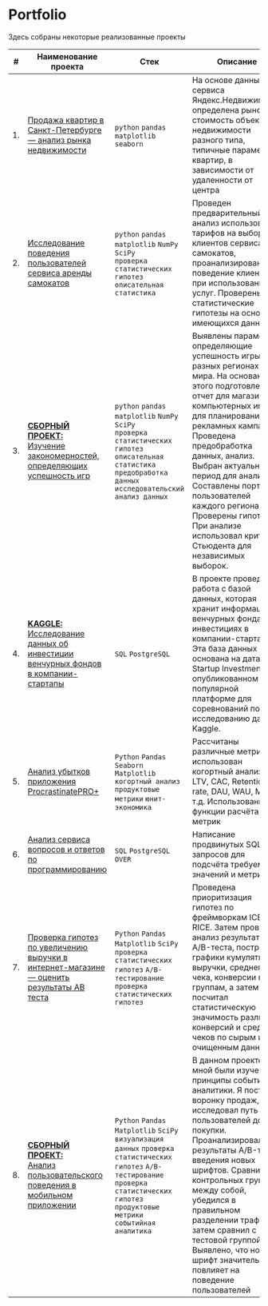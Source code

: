 # Portfolio

Здесь собраны некоторые реализованные проекты

| #    | Наименование проекта                                          |Стек            | Описание            |
| ---- | --------------------------------------------------------------|--------------- | --------------------|
| 1.   | [Продажа квартир в Санкт-Петербурге — анализ рынка недвижимости](https://github.com/sergeimars/Portfolio/tree/main/1.%20Продажа%20квартир%20в%20Санкт-Петербурге%20—%20анализ%20рынка%20недвижимости) |`python` `pandas` `matplotlib` `seaborn`| На основе данных сервиса Яндекс.Недвижимость определена рыночная стоимость объектов недвижимости разного типа, типичные параметры квартир, в зависимости от удаленности от центра|
| 2.   | [Исследование поведения пользователей сервиса аренды самокатов](https://github.com/sergeimars/Portfolio/tree/main/2.%20Исследование%20поведения%20пользователей%20сервиса%20аренды%20самокатов) | `python` `pandas` `matplotlib` `NumPy` `SciPy` <br/> `проверка статистических гипотез` `описательная статистика`|Проведен предварительный анализ использования тарифов на выборке клиентов сервиса самокатов, проанализировано поведение клиентов при использовании услуг. Проверены статистические гипотезы на основе имеющихся данных|
| 3.   | [**СБОРНЫЙ ПРОЕКТ:** <br/>Изучение закономерностей, определяющих успешность игр](https://github.com/sergeimars/Portfolio/tree/main/3.%20Изучение%20закономерностей%2C%20определяющих%20успешность%20игр) |`python` `pandas` `matplotlib` `NumPy` `SciPy` <br/> `проверка статистических гипотез` `описательная статистика` <br/>`предобработка данных` `исследовательский анализ данных`|Выявлены параметры, определяющие успешность игры в разных регионах мира. На основании этого подготовлен отчет для магазина компьютерных игр для планирования рекламных кампаний. Проведена предобработка данных, анализ. Выбран актуальный период для анализа. Составлены портреты пользователей каждого региона. Проверены гипотезы. При анализе использовал критерий Стьюдента для независимых выборок.|
| 4.   | [**KAGGLE:** Исследование данных об инвестиции венчурных фондов в компании-стартапы](https://github.com/sergeimars/Portfolio/tree/main/4.%20Исследование%20данных%20об%20инвестиции%20венчурных%20фондов%20в%20компании-стартапы) | `SQL` `PostgreSQL` |В проекте проведена работа с базой данных, которая хранит информацию о венчурных фондах и инвестициях в компании-стартапы. Эта база данных основана на датасете Startup Investments, опубликованном на популярной платформе для соревнований по исследованию данных Kaggle.|
| 5.   | [Анализ убытков приложения ProcrastinatePRO+](https://github.com/sergeimars/Portfolio/tree/main/5.%20Анализ%20убытков%20приложения%20ProcrastinatePRO%2B) |`Python` `Pandas` `Seaborn` `Matplotlib` <br/> `когортный анализ` `продуктовые метрики` `юнит-экономика`|Рассчитаны различные метрики, использован когортный анализ: LTV, CAC, Retention rate, DAU, WAU, MAU и т.д. Использованы функции расчёта метрик|
| 6.   | [Анализ сервиса вопросов и ответов по программированию](https://github.com/sergeimars/Portfolio/tree/main/6.%20Анализ%20сервиса%20вопросов%20и%20ответов%20по%20программированию) | `SQL` `PostgreSQL` `OVER`|Написание продвинутых SQL-запросов для подсчёта требуемых значений и метрик|
| 7.   | [Проверка гипотез по увеличению выручки в интернет-магазине — оценить результаты AB теста](https://github.com/sergeimars/Portfolio/tree/main/7.%20Проверка%20гипотез%20по%20увеличению%20выручки%20в%20интернет-магазине%20—%20оценить%20результаты%20AB%20теста) |`Python` `Pandas` `Matplotlib` `SciPy` <br/> `проверка статистических гипотез` `A/B-тестирование` `проверка статистических гипотез`|Проведена приоритизация гипотез по фреймворкам ICE и RICE. Затем провел анализ результатов A/B-теста, построил графики кумулятивной выручки, среднего чека, конверсии по группам, а затем посчитал статистическую значимость различий конверсий и средних чеков по сырым и очищенным данным|
| 8.   | [**СБОРНЫЙ ПРОЕКТ:** <br/>Анализ пользовательского поведения в мобильном приложении](https://github.com/sergeimars/Portfolio/tree/main/8.%20Анализ%20пользовательского%20поведения%20в%20мобильном%20приложении) |`Python` `Pandas` `Matplotlib` `SciPy` <br/> `визуализация данных` `проверка статистических гипотез` `A/B-тестирование`<br/> `проверка статистических гипотез` `продуктовые метрики` `событийная аналитика`|В данном проекте мной были изучены принципы событийной аналитики. Я построил воронку продаж, исследовал путь пользователей до покупки. Проанализировал результаты A/B-теста введения новых шрифтов. Сравнил 2 контрольных группы между собой, убедился в правильном разделении трафика, а затем сравнил с тестовой группой Выявлено, что новый шрифт значительно не повлияет на поведение пользователей|
